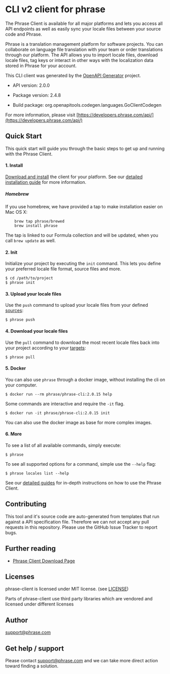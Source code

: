 # CLI v2 client for phrase

The Phrase Client is available for all major platforms and lets you access all API endpoints as well as easily sync your locale files between your source code and Phrase.

Phrase is a translation management platform for software projects. You can collaborate on language file translation with your team or order translations through our platform. The API allows you to import locale files, download locale files, tag keys or interact in other ways with the localization data stored in Phrase for your account.

This CLI client was generated by the [OpenAPI Generator](https://openapi-generator.tech) project.

- API version: 2.0.0
- Package version: 2.4.8

- Build package: org.openapitools.codegen.languages.GoClientCodegen

For more information, please visit [https://developers.phrase.com/api/](https://developers.phrase.com/api/)


## Quick Start

This quick start will guide you through the basic steps to get up and running with the Phrase Client.

#### 1. Install

[Download and install](https://phrase.com/cli) the client for your platform. See our [detailed installation guide](https://help.phrase.com/help/installation-1) for more information.

##### Homebrew

If you use homebrew, we have provided a tap to make installation easier on Mac OS X:

        brew tap phrase/brewed
        brew install phrase

The tap is linked to our Formula collection and will be updated, when you call `brew update` as well.

#### 2. Init

Initialize your project by executing the `init` command. This lets you define your preferred locale file format, source files and more.

    $ cd /path/to/project
    $ phrase init

#### 3. Upload your locale files

Use the `push` command to upload your locale files from your defined [sources](https://help.phrase.com/help/configuration):

    $ phrase push

#### 4. Download your locale files

Use the `pull` command to download the most recent locale files back into your project according to your [targets](https://help.phrase.com/help/configuration):

    $ phrase pull

#### 5. Docker

You can also use `phrase` through a docker image, without installing the cli on your computer.

    $ docker run --rm phrase/phrase-cli:2.0.15 help

Some commands are interactive and require the `-it` flag.

    $ docker run -it phrase/phrase-cli:2.0.15 init

You can also use the docker image as base for more complex images.

#### 6. More

To see a list of all available commands, simply execute:

    $ phrase

To see all supported options for a command, simple use the `--help` flag:

    $ phrase locales list --help

See our [detailed guides](https://help.phrase.com/help/phrase-in-your-terminal) for in-depth instructions on how to use the Phrase Client.

## Contributing

This tool and it's source code are auto-generated from templates that run against a API specification file. Therefore we can not accept any pull requests in this repository. Please use the GitHub Issue Tracker to report bugs.

## Further reading
* [Phrase Client Download Page](https://phrase.com/cli)

## Licenses

phrase-client is licensed under MIT license. (see [LICENSE](LICENSE))

Parts of phrase-client use third party libraries which are vendored and licensed under different licenses

## Author

support@phrase.com

## Get help / support

Please contact [support@phrase.com](mailto:support@phrase.com?subject=[GitHub]%20phrase-cli) and we can take more direct action toward finding a solution.
